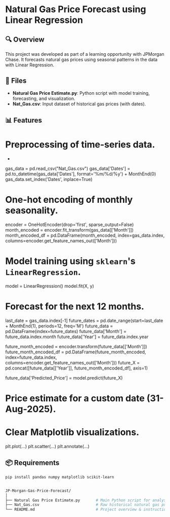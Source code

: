 # Natural Gas Price Forecast using Linear Regression

## 🔍 Overview
This project was developed as part of a learning opportunity with JPMorgan Chase. It forecasts natural gas prices using seasonal patterns in the data with Linear Regression.

## 📁 Files
- **Natural Gas Price Estimate.py**: Python script with model training, forecasting, and visualization.
- **Nat_Gas.csv**: Input dataset of historical gas prices (with dates).

## 📊 Features
# Preprocessing of time-series data.
- 
gas_data = pd.read_csv("Nat_Gas.csv")
gas_data['Dates'] = pd.to_datetime(gas_data['Dates'], format='%m/%d/%y') + MonthEnd(0)
gas_data.set_index('Dates', inplace=True)

 
# One-hot encoding of monthly seasonality.

encoder = OneHotEncoder(drop='first', sparse_output=False)
month_encoded = encoder.fit_transform(gas_data[['Month']])
month_encoded_df = pd.DataFrame(month_encoded, index=gas_data.index, columns=encoder.get_feature_names_out(['Month']))

# Model training using `sklearn`'s `LinearRegression`.

model = LinearRegression()
model.fit(X, y)

# Forecast for the next 12 months.

last_date = gas_data.index[-1]
future_dates = pd.date_range(start=last_date + MonthEnd(1), periods=12, freq='M')
future_data = pd.DataFrame(index=future_dates)
future_data['Month'] = future_data.index.month
future_data['Year'] = future_data.index.year

future_month_encoded = encoder.transform(future_data[['Month']])
future_month_encoded_df = pd.DataFrame(future_month_encoded, index=future_data.index, columns=encoder.get_feature_names_out(['Month']))
future_X = pd.concat([future_data[['Year']], future_month_encoded_df], axis=1)

future_data['Predicted_Price'] = model.predict(future_X)

# Price estimate for a custom date (31-Aug-2025).
# Clear Matplotlib visualizations.
plt.plot(...)
plt.scatter(...)
plt.annotate(...)


## 📦 Requirements
```bash
pip install pandas numpy matplotlib scikit-learn


JP-Morgan-Gas-Price-Forecast/
│
├── Natural Gas Price Estimate.py       # Main Python script for analysis & forecasting
├── Nat_Gas.csv                         # Raw historical natural gas prices
└── README.md                           # Project overview & instructions (to be created)
